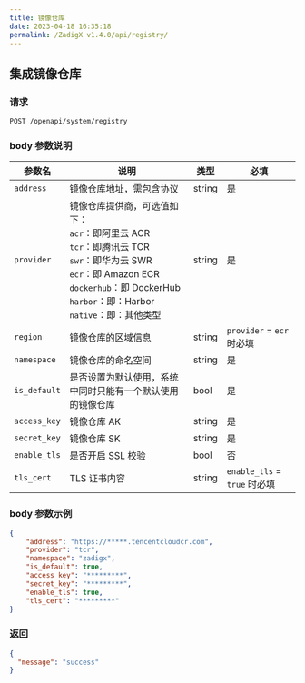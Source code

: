 ```yaml
---
title: 镜像仓库
date: 2023-04-18 16:35:18
permalink: /ZadigX v1.4.0/api/registry/
---
```


## 集成镜像仓库

### 请求

```
POST /openapi/system/registry
```

### body 参数说明

|参数名|说明|类型|必填|
|----------------|-------------------|---|---|
|`address`  |镜像仓库地址，需包含协议|string|是|
|`provider` |镜像仓库提供商，可选值如下：<br>`acr`：即阿里云 ACR<br>`tcr`：即腾讯云 TCR<br>`swr`：即华为云 SWR<br>`ecr`：即 Amazon ECR<br>`dockerhub`：即 DockerHub<br>`harbor`：即：Harbor<br>`native`：即：其他类型| string|是|
|`region`   |镜像仓库的区域信息| string|`provider` = `ecr` 时必填|
|`namespace` |镜像仓库的命名空间| string|是|
|`is_default` |是否设置为默认使用，系统中同时只能有一个默认使用的镜像仓库| bool|是|
|`access_key` |镜像仓库 AK| string|是|
|`secret_key` |镜像仓库 SK| string |是|
|`enable_tls` |是否开启 SSL 校验| bool|否|
|`tls_cert` |TLS 证书内容| string|`enable_tls` = `true` 时必填|

### body 参数示例

``` json
{
    "address": "https://*****.tencentcloudcr.com",
    "provider": "tcr",
    "namespace": "zadigx",
    "is_default": true,
    "access_key": "*********",
    "secret_key": "*********",
    "enable_tls": true,
    "tls_cert": "*********"
}
```

### 返回

```json
{
  "message": "success"
}
```
